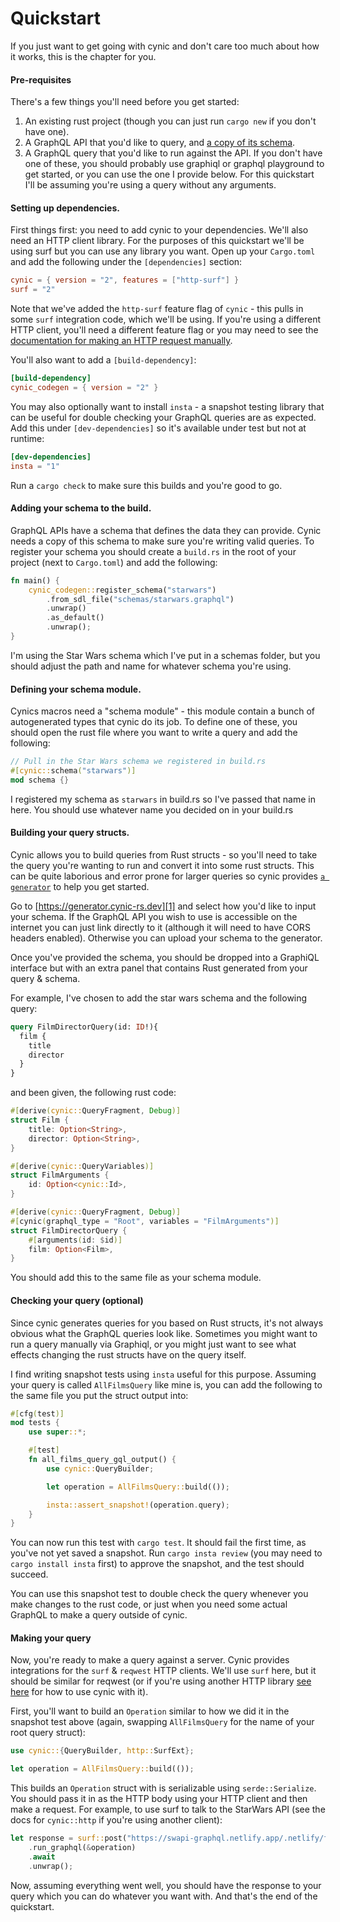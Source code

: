 # Quickstart

If you just want to get going with cynic and don't care too much about how it
works, this is the chapter for you.

#### Pre-requisites

There's a few things you'll need before you get started:

1. An existing rust project (though you can just run `cargo new` if you don't
   have one).
2. A GraphQL API that you'd like to query, and
   [a copy of its schema](https://github.com/prisma-labs/get-graphql-schema).
3. A GraphQL query that you'd like to run against the API. If you don't have
   one of these, you should probably use graphiql or graphql playground to get
   started, or you can use the one I provide below. For this quickstart I'll be
   assuming you're using a query without any arguments.

#### Setting up dependencies.

First things first: you need to add cynic to your dependencies. We'll also need
an HTTP client library. For the purposes of this quickstart we'll be using
surf but you can use any library you want. Open up your `Cargo.toml` and
add the following under the `[dependencies]` section:

```toml
cynic = { version = "2", features = ["http-surf"] }
surf = "2"
```

Note that we've added the `http-surf` feature flag of `cynic` - this pulls in
some `surf` integration code, which we'll be using. If you're using a different
HTTP client, you'll need a different feature flag or you may need to see the
[documentation for making an HTTP request manually][2].

You'll also want to add a `[build-dependency]`:

```toml
[build-dependency]
cynic_codegen = { version = "2" }
```

You may also optionally want to install `insta` - a snapshot testing library
that can be useful for double checking your GraphQL queries are as expected.
Add this under `[dev-dependencies]` so it's available under test but not at
runtime:

```toml
[dev-dependencies]
insta = "1"
```

Run a `cargo check` to make sure this builds and you're good to go.

#### Adding your schema to the build.

GraphQL APIs have a schema that defines the data they can provide.  Cynic needs
a copy of this schema to make sure you're writing valid queries.  To register
your schema you should create a `build.rs` in the root of your project (next to
`Cargo.toml`) and add the following:

```rust
fn main() {
    cynic_codegen::register_schema("starwars")
        .from_sdl_file("schemas/starwars.graphql")
        .unwrap()
        .as_default()
        .unwrap();
}
```

I'm using the Star Wars schema which I've put in a schemas folder, but you
should adjust the path and name for whatever schema you're using.

#### Defining your schema module.

Cynics macros need a "schema module" - this module contain a bunch of
autogenerated types that cynic do its job.  To define one of these, you should
open the rust file where you want to write a query and add the following:

```rust
// Pull in the Star Wars schema we registered in build.rs
#[cynic::schema("starwars")]
mod schema {}
```

I registered my schema as `starwars` in build.rs so I've passed that name in
here.  You should use whatever name you decided on in your build.rs

#### Building your query structs.

Cynic allows you to build queries from Rust structs - so you'll need to take
the query you're wanting to run and convert it into some rust structs. This can
be quite laborious and error prone for larger queries so cynic provides [`a
generator`][1] to help you get started.

Go to [https://generator.cynic-rs.dev][1] and select how you'd like to input
your schema. If the GraphQL API you wish to use is accessible on the internet
you can just link directly to it (although it will need to have CORS headers
enabled). Otherwise you can upload your schema to the generator.

Once you've provided the schema, you should be dropped into a GraphiQL
interface but with an extra panel that contains Rust generated from your query
& schema.

For example, I've chosen to add the star wars schema and the following query:

```graphql
query FilmDirectorQuery(id: ID!){
  film {
    title
    director
  }
}
```

and been given, the following rust code:

```rust
#[derive(cynic::QueryFragment, Debug)]
struct Film {
    title: Option<String>,
    director: Option<String>,
}

#[derive(cynic::QueryVariables)]
struct FilmArguments {
    id: Option<cynic::Id>,
}

#[derive(cynic::QueryFragment, Debug)]
#[cynic(graphql_type = "Root", variables = "FilmArguments")]
struct FilmDirectorQuery {
    #[arguments(id: $id)]
    film: Option<Film>,
}
```

You should add this to the same file as your schema module.

#### Checking your query (optional)

Since cynic generates queries for you based on Rust structs, it's not always
obvious what the GraphQL queries look like. Sometimes you might want to run a
query manually via Graphiql, or you might just want to see what effects
changing the rust structs have on the query itself.

I find writing snapshot tests using `insta` useful for this purpose. Assuming
your query is called `AllFilmsQuery` like mine is, you can add the following to
the same file you put the struct output into:

```rust
#[cfg(test)]
mod tests {
    use super::*;

    #[test]
    fn all_films_query_gql_output() {
        use cynic::QueryBuilder;

        let operation = AllFilmsQuery::build(());

        insta::assert_snapshot!(operation.query);
    }
}
```

You can now run this test with `cargo test`. It should fail the first time, as
you've not yet saved a snapshot. Run `cargo insta review` (you may need to
`cargo install insta` first) to approve the snapshot, and the test should succeed.

You can use this snapshot test to double check the query whenever you make
changes to the rust code, or just when you need some actual GraphQL to make a
query outside of cynic.

#### Making your query

Now, you're ready to make a query against a server. Cynic provides integrations
for the `surf` & `reqwest` HTTP clients. We'll use `surf` here, but it should
be similar for reqwest (or if you're using another HTTP library [see here][2]
for how to use cynic with it).

First, you'll want to build an `Operation` similar to how we did it in the
snapshot test above (again, swapping `AllFilmsQuery` for the name of your root
query struct):

```rust
use cynic::{QueryBuilder, http::SurfExt};

let operation = AllFilmsQuery::build(());
```

This builds an `Operation` struct with is serializable using
`serde::Serialize`. You should pass it in as the HTTP body using your HTTP
client and then make a request. For example, to use surf to talk to the
StarWars API (see the docs for `cynic::http` if you're using another client):

```rust
let response = surf::post("https://swapi-graphql.netlify.app/.netlify/functions/index")
    .run_graphql(&operation)
    .await
    .unwrap();
```

Now, assuming everything went well, you should have the response to your query
which you can do whatever you want with. And that's the end of the quickstart.

[1]: https://generator.cynic-rs.dev
[2]: ./manual-http-requests.md
